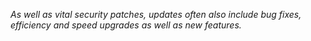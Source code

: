 *As well as vital security patches, updates often also include bug fixes, efficiency and speed upgrades as well as new features.*